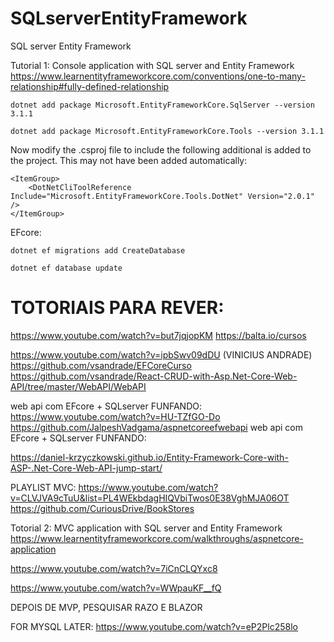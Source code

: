# SQLserverEntityFramework
SQL server Entity Framework

Tutorial 1: Console application with SQL server and Entity Framework
https://www.learnentityframeworkcore.com/conventions/one-to-many-relationship#fully-defined-relationship


    dotnet add package Microsoft.EntityFrameworkCore.SqlServer --version 3.1.1

    dotnet add package Microsoft.EntityFrameworkCore.Tools --version 3.1.1


Now modify the .csproj file to include the following additional <ItemGroup> is added to the project. This may not have been added automatically:


    <ItemGroup>
        <DotNetCliToolReference Include="Microsoft.EntityFrameworkCore.Tools.DotNet" Version="2.0.1" />
    </ItemGroup>


EFcore:

    dotnet ef migrations add CreateDatabase

    dotnet ef database update


# TOTORIAIS PARA REVER:

https://www.youtube.com/watch?v=but7jqjopKM
https://balta.io/cursos

https://www.youtube.com/watch?v=ipbSwv09dDU (VINICIUS ANDRADE)
https://github.com/vsandrade/EFCoreCurso
https://github.com/vsandrade/React-CRUD-with-Asp.Net-Core-Web-API/tree/master/WebAPI/WebAPI

web api com EFcore + SQLserver FUNFANDO:
https://www.youtube.com/watch?v=HU-TZfGO-Do
https://github.com/JalpeshVadgama/aspnetcoreefwebapi
web api com EFcore + SQLserver FUNFANDO:

https://daniel-krzyczkowski.github.io/Entity-Framework-Core-with-ASP-.Net-Core-Web-API-jump-start/

PLAYLIST MVC:
https://www.youtube.com/watch?v=CLVJVA9cTuU&list=PL4WEkbdagHIQVbiTwos0E38VghMJA06OT
https://github.com/CuriousDrive/BookStores


Totorial 2: MVC application with SQL server and Entity Framework
https://www.learnentityframeworkcore.com/walkthroughs/aspnetcore-application



https://www.youtube.com/watch?v=7iCnCLQYxc8

https://www.youtube.com/watch?v=WWpauKF__fQ


DEPOIS DE MVP, PESQUISAR RAZO E BLAZOR 

FOR MYSQL LATER:
https://www.youtube.com/watch?v=eP2Plc258lo



